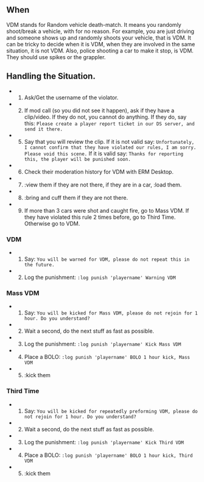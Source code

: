 ## When
VDM stands for Random vehicle death-match. It means you randomly shoot/break a vehicle, with for no reason. For example, you are just driving and someone shows up and randomly shoots your vehicle, that is VDM. It can be tricky to decide when it is VDM, when they are involved in the same situation, it is not VDM. Also, police shooting a car to make it stop, is VDM. They should use spikes or the grappler.

## Handling the Situation.
* 1. Ask/Get the username of the violator.
* 2. If mod call (so you did not see it happen), ask if they have a clip/video. If they do not, you cannot do anything. If they do, say this: ```Please create a player report ticket in our DS server, and send it there.```
* 5. Say that you will review the clip. If it is not valid say: ```Unfortunately, I cannot confirm that they have violated our rules, I am sorry. Please void this scene.``` If it is valid say: ```Thanks for reporting this, the player will be punished soon.```
* 6. Check their moderation history for VDM with ERM Desktop.
* 7. :view them if they are not there, if they are in a car, :load them.
* 8. :bring and cuff them if they are not there.
* 9. If more than 3 cars were shot and caught fire, go to Mass VDM. If they have violated this rule 2 times before, go to Third Time. Otherwise go to VDM.

### VDM
* 1. Say: ```You will be warned for VDM, please do not repeat this in the future.```
* 2. Log the punishment: ```:log punish 'playername' Warning VDM```

### Mass VDM
* 1. Say:  ```You will be kicked for Mass VDM, please do not rejoin for 1 hour. Do you understand?```
* 2. Wait a second, do the next stuff as fast as possible.
* 3. Log the punishment: ```:log punish 'playername' Kick Mass VDM```
* 4. Place a BOLO: ```:log punish 'playername' BOLO 1 hour kick, Mass VDM```
* 5. :kick them

### Third Time
* 1. Say:  ```You will be kicked for repeatedly preforming VDM, please do not rejoin for 1 hour. Do you understand?```
* 2. Wait a second, do the next stuff as fast as possible.
* 3. Log the punishment: ```:log punish 'playername' Kick Third VDM```
* 4. Place a BOLO: ```:log punish 'playername' BOLO 1 hour kick, Third VDM```
* 5. :kick them
